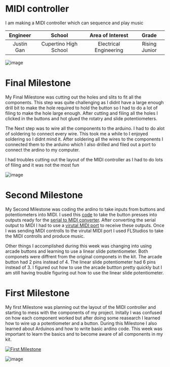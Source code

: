 ﻿# MIDI controller
I am making a MIDI controller which can sequence and play music

| **Engineer** | **School** | **Area of Interest** | **Grade** |
|:--:|:--:|:--:|:--:|
| Justin Gan |Cupertino High School | Electrical Engineering | Rising Junior 

![image](https://user-images.githubusercontent.com/67182775/129239085-1b364682-b25d-4846-b19c-015df21f7237.png)



# Final Milestone

My Final Milestone was cutting out the holes and slits to fit all the components. This step was quite challenging as I didnt  have a large enough drill bit to make the hole required to hold the button so I had to do a lot of filing to make the hole large enough. After cutting and filing all the holes I clicked in the buttons and hot glued the rotatry and slide potentiometers. 

The Next step was to wire all the components to the arduino. I had to do alot of soldering to connect every wire. This took me a while to I enjoyed soldering so I didnt mind it. After soldering all the wires to the components I connected them to the arduino which I also drilled and filed out a port to connect the ardino to my computer.

I had troubles cutting out the layout of the MIDI controller as I had to do lots of filing  and it was not the most fun 

![image](https://user-images.githubusercontent.com/67182775/129239168-342b0a07-e85d-4590-9ff2-20c60d248648.png)

# Second Milestone


My Second Milestone was coding the ardino to take inputs from buttons and potentiometers into MIDI. I used this [code](https://github.com/silveirago/DIY-Midi-Controller) to take the button presses into outputs ready for the [serial to MIDI converter](https://projectgus.github.io/hairless-midiserial). After converting the serial output to MIDI I had to use a [virutal MIDI port](https://www.tobias-erichsen.de/software/loopmidi.html) to receive these outputs. Once I was sending MIDI controlls to the  virutal MIDI port I used FLStudios to take the MIDI controlls and produce music.

Other things I accomplished during this week was changing into using arcade buttons and learning to use a linear slide potentiometer. Both componets were diffrent from the original componets in the kit. The arcade button had 2 pins instead of 4. The linear slide potentiometer had 6 pins instead of 3. I figured out how to use the arcade buttton pretty quickly but I am still having trouble figuring out how to use the linear slide potentiometer. 

# First  Milestone

My first Milestone was planning out the layout of the MIDI controller and starting to mess with the components of my project. Initally I was confused on how each component worked but after doing some reasearch I learned how to wire up a potentiometer and a button. During this Milestone I also learned about Arduinos and how to write basic ardino code. This week was important to learn the basics and to become aware of all components in my kit. 

[![First Milestone](https://res.cloudinary.com/marcomontalbano/image/upload/v1628096129/video_to_markdown/images/youtube--uLcWY7BDT8o-c05b58ac6eb4c4700831b2b3070cd403.jpg)](https://www.youtube.com/watch?v=uLcWY7BDT8o "First Milestone")

![image](https://user-images.githubusercontent.com/67182775/127750551-2f761dd7-a20b-4f7d-b767-6cdd1d578a5d.png)

